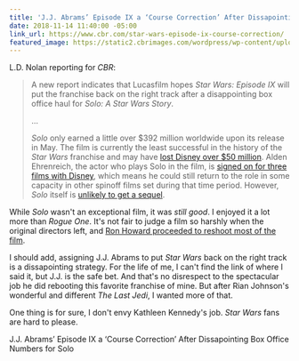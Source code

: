 ```yaml
---
title: 'J.J. Abrams’ Episode IX a ‘Course Correction’ After Dissapointing Box Office Numbers for Solo'
date: 2018-11-14 11:40:00 -05:00
link_url: https://www.cbr.com/star-wars-episode-ix-course-correction/
featured_image: https://static2.cbrimages.com/wordpress/wp-content/uploads/2018/08/J.J.-Abrams-Star-Wars-Episode-IX.jpg
---
```


L.D. Nolan reporting for *CBR*:

> A new report indicates that Lucasfilm hopes *Star Wars: Episode IX* will put the franchise back on the right track after a disappointing box office haul for *Solo: A Star Wars Story*.
>
>…
>
> *Solo* only earned a little over $392 million worldwide upon its release in May. The film is currently the least successful in the history of the *Star Wars* franchise and may have [lost Disney over $50 million](https://www.cbr.com/solo-star-wars-50-million-loss-disney/). Alden Ehrenreich, the actor who plays Solo in the film, is [signed on for three films with Disney](https://www.cbr.com/solo-alden-ehrenreich-three-movie-deal-lucasfilm/), which means he could still return to the role in some capacity in other spinoff films set during that time period. However, *Solo* itself is [unlikely to get a sequel](https://www.cbr.com/solo-sequel-unlikely/).

While *Solo* wasn't an exceptional film, it was *still good*. I enjoyed it a lot more than *Rogue One*. It's not fair to judge a film so harshly when the original directors left, and [Ron Howard proceeded to reshoot most of the film](https://www.cbr.com/han-solo-ron-howard-reshoots/).

I should add, assigning J.J. Abrams to put *Star Wars* back on the right track is a dissapointing strategy. For the life of me, I can't find the link of where I said it, but J.J. is the safe bet. And that's no disrespect to the spectacular job he did rebooting this favorite franchise of mine. But after Rian Johnson's wonderful and different *The Last Jedi*, I wanted more of that.

One thing is for sure, I don't envy Kathleen Kennedy's job. *Star Wars* fans are hard to please.

J.J. Abrams’ Episode IX a ‘Course Correction’ After Dissapointing Box Office Numbers for Solo
